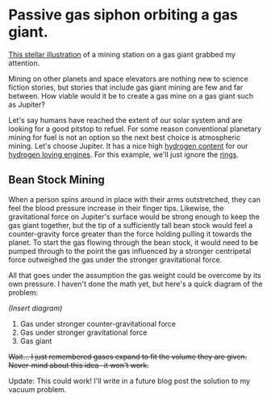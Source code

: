 # Passive gas siphon orbiting a gas giant.

[This stellar illustration](https://www.artstation.com/artwork/i-drink-your-milkshake)
of a mining station on a gas giant grabbed my attention.

Mining on other planets and space elevators are nothing new to science fiction
stories, but stories that include gas giant mining are few and far between. How
viable would it be to create a gas mine on a gas giant such as Jupiter?

Let's say humans have reached the extent of our solar system and are looking for
a good pitstop to refuel. For some reason conventional planetary mining for fuel
is not an option so the next best choice is atmospheric mining. Let's choose
Jupiter. It has a nice high [hydrogen
content](https://en.wikipedia.org/wiki/Atmospheric_mining#Exploration_for_atmospheric_mining)
for our
[hydrogen loving engines](https://en.wikipedia.org/wiki/Nuclear_thermal_rocket).
For this example, we'll just ignore the [rings](https://en.wikipedia.org/wiki/Rings_of_Jupiter).

## Bean Stock Mining

When a person spins around in place with their arms outstretched, they can feel
the blood pressure increase in their finger tips. Likewise, the gravitational
force on Jupiter's surface would be strong enough to keep the gas giant
together, but the tip of a sufficiently tall bean stock would feel a
counter-gravity force greater than the force holding pulling it towards the
planet. To start the gas flowing through the bean stock, it would need to be
pumped through to the point the gas influenced by a stronger centripetal force
outweighed the gas under the stronger gravitational force.

All that goes under the assumption the gas weight could be overcome by its own
pressure. I haven't done the math yet, but here's a quick diagram of the
problem:

_(Insert diagram)_

1. Gas under stronger counter-gravitational force
2. Gas under stronger gravitational force
3. Gas giant

~~Wait... I just remembered gases expand to fit the volume they are given.
Never-mind about this idea- it won't work.~~

Update: This could work! I'll write in a future blog post the solution to my vacuum problem.
